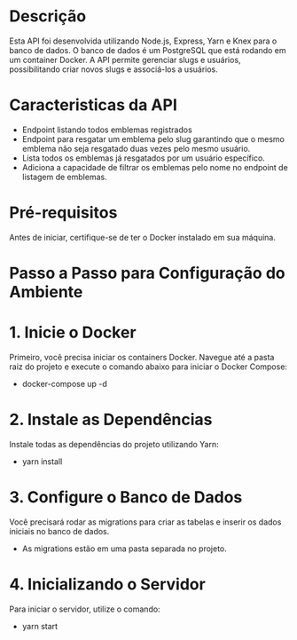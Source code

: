 ﻿# Descrição
Esta API foi desenvolvida utilizando Node.js, Express, Yarn e Knex para o banco de dados. O banco de dados é um PostgreSQL que está rodando em um container Docker. 
A API permite gerenciar slugs e usuários, possibilitando criar novos slugs e associá-los a usuários.

# Caracteristicas da API
- Endpoint listando todos emblemas registrados
- Endpoint para resgatar um emblema pelo slug garantindo que o mesmo emblema não seja resgatado duas vezes pelo mesmo usuário.
- Lista todos os emblemas já resgatados por um usuário específico.
- Adiciona a capacidade de filtrar os emblemas pelo nome no endpoint de listagem de emblemas.

# Pré-requisitos
Antes de iniciar, certifique-se de ter o Docker instalado em sua máquina.

# Passo a Passo para Configuração do Ambiente
# 1. Inicie o Docker
Primeiro, você precisa iniciar os containers Docker. Navegue até a pasta raiz do projeto e execute o comando abaixo para iniciar o Docker Compose:
- docker-compose up -d

# 2. Instale as Dependências
Instale todas as dependências do projeto utilizando Yarn:
- yarn install

# 3. Configure o Banco de Dados
Você precisará rodar as migrations para criar as tabelas e inserir os dados iniciais no banco de dados.
- As migrations estão em uma pasta separada no projeto.

# 4. Inicializando o Servidor
Para iniciar o servidor, utilize o comando:
- yarn start

